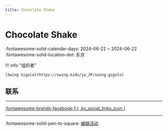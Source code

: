 ```yaml
---
title: Chocolate Shake
---
```


# Chocolate Shake 

:fontawesome-solid-calendar-days: 2024-06-22 ~ 2024-06-22  
:fontawesome-solid-location-dot: 东京  

!!! info "组织者"

    [Swing Gigolo](https://swing.kids/ja_JP/swing-gigolo)  

## 联系


---

 [:fontawesome-brands-facebook-f:{ .ky_social_links_icon }](https://www.facebook.com/events/966662868308079)

---

:fontawesome-solid-pen-to-square: [编辑活动](https://github.com/swingdance/events/issues/new?assignees=&labels=update+event&projects=&template=03-update_entity.yml&title=Update%20Event%3A%202024%2Fja_JP%20%E2%80%A2%20Chocolate%20Shake&region=ja_JP&year=2024&id=chocolate-shake-06-2024&name=Chocolate%20Shake&org_id=swing-gigolo)
